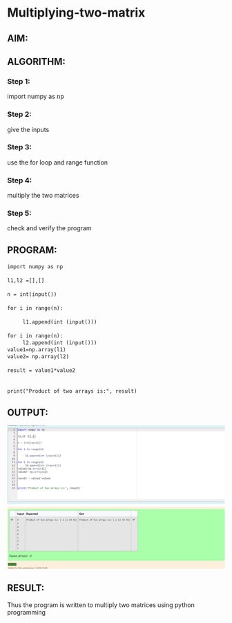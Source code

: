 # Multiplying-two-matrix

## AIM:

## ALGORITHM:

### Step 1:
import numpy as np
### Step 2:
 give the inputs 
### Step 3:
use the for loop and range function
### Step 4:
multiply the two matrices
### Step 5:
check and verify the program

## PROGRAM:
~~~
import numpy as np

l1,l2 =[],[]

n = int(input())

for i in range(n):

     l1.append(int (input()))

for i in range(n):
     l2.append(int (input()))
value1=np.array(l1)
value2= np.array(l2)

result = value1*value2


print("Product of two arrays is:", result)
~~~ 

## OUTPUT:
![output](tham.png)

## RESULT:
Thus the program is written to multiply two matrices using python programming


